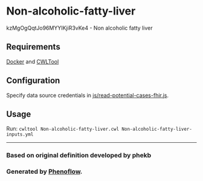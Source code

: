 # Non-alcoholic-fatty-liver

kzMgOgQqtJo96MYYIKjiR3vKe4 - Non alcoholic fatty liver

## Requirements

[Docker](https://docs.docker.com/install/) and [CWLTool](https://github.com/common-workflow-language/cwltool#install)

## Configuration

Specify data source credentials in [js/read-potential-cases-fhir.js](js/read-potential-cases-fhir.js).

## Usage

Run: `cwltool Non-alcoholic-fatty-liver.cwl Non-alcoholic-fatty-liver-inputs.yml`

***

### Based on original definition developed by phekb
### Generated by [Phenoflow](https://kclhi.org/phenoflow).
